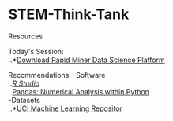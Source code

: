 # STEM-Think-Tank
Resources

Today's Session: <br>
..*[Download Rapid Miner Data Science Platform](https://rapidminer.com/)


Recommendations:
-Software<br>
  ..*[R Studio](https://www.rstudio.com/products/rstudio/download/)<br>
  ..*[Pandas: Numerical Analysis within Python](http://pandas.pydata.org/)<br>
-Datasets<br>
  ..*[UCI Machine Learning Repositor](https://archive.ics.uci.edu/ml/datasets.html)
